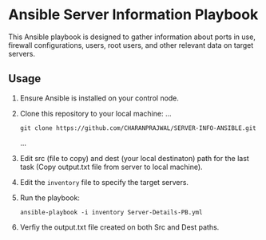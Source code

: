 # Ansible Server Information Playbook

This Ansible playbook is designed to gather information about ports in use, firewall configurations, users, root users, and other relevant data on target servers.

## Usage

1. Ensure Ansible is installed on your control node.

2. Clone this repository to your local machine:
     ...

       git clone https://github.com/CHARANPRAJWAL/SERVER-INFO-ANSIBLE.git

     ...

3. Edit src (file to copy) and dest (your local destinaton) path for the last task (Copy output.txt file from server to local machine). 

3. Edit the `inventory` file to specify the target servers.

4. Run the playbook:

    ```
    ansible-playbook -i inventory Server-Details-PB.yml

    ```
5. Verfiy the output.txt file created on both Src and Dest paths.
